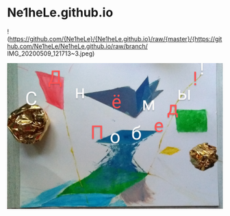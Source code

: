 # Ne1heLe.github.io
! (https://github.com/{Ne1heLe}/{Ne1heLe.github.io}/raw/{master}/{https://github.com/Ne1heLe/Ne1heLe.github.io/raw/branch/ 	IMG_20200509_121713~3.jpeg)

<img src="https://github.com/Ne1heLe/Ne1heLe.github.io/raw/master/IMG_20200509_121713~3.jpeg" />
